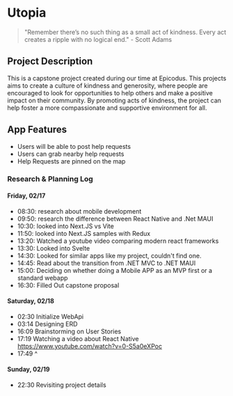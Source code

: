 
# Utopia

> "Remember there’s no such thing as a small act of kindness. Every act creates a ripple with no logical end." - Scott Adams

## Project Description

This is a capstone project created during our time at Epicodus. This projects aims to create a culture of kindness and generosity, where people are encouraged to look for opportunities to help others and make a positive impact on their community. By promoting acts of kindness, the project can help foster a more compassionate and supportive environment for all.

## App Features

* Users will be able to post help requests
* Users can grab nearby help requests
* Help Requests are pinned on the map

### Research & Planning Log
#### Friday, 02/17

* 08:30: research about mobile development
* 09:50: research the difference between React Native and .Net MAUI
* 10:30: looked into Next.JS vs Vite
* 11:50: looked into Next.JS samples with Redux
* 13:20: Watched a youtube video comparing modern react frameworks
* 13:30: Looked into Svelte
* 14:30: Looked for similar apps like my project, couldn't find one.
* 14:45: Read about the transition from .NET MVC to .NET MAUI
* 15:00: Deciding on whether doing a Mobile APP as an MVP first or a standard webapp
* 16:30: Filled Out capstone proposal


#### Saturday, 02/18

* 02:30 Initialize WebApi
* 03:14 Designing ERD
* 16:09 Brainstorming on User Stories
* 17:19 Watching a video about React Native https://www.youtube.com/watch?v=0-S5a0eXPoc
* 17:49 ^

#### Sunday, 02/19

* 22:30 Revisiting project details